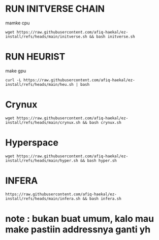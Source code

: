 # RUN INITVERSE CHAIN
mamke cpu
```
wget https://raw.githubusercontent.com/afiq-haekal/ez-install/refs/heads/main/initverse.sh && bash initverse.sh
````
# RUN HEURIST
make gpu
```
curl -L https://raw.githubusercontent.com/afiq-haekal/ez-install/refs/heads/main/heu.sh | bash
```
# Crynux
```
wget https://raw.githubusercontent.com/afiq-haekal/ez-install/refs/heads/main/crynux.sh && bash crynux.sh
```
# Hyperspace
```
wget https://raw.githubusercontent.com/afiq-haekal/ez-install/refs/heads/main/hyper.sh && bash hyper.sh
```

# INFERA
```
https://raw.githubusercontent.com/afiq-haekal/ez-install/refs/heads/main/infera.sh && bash infera.sh
```

# note : bukan buat umum, kalo mau make pastiin addressnya ganti yh

